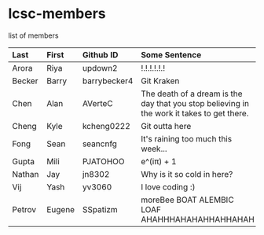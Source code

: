 # lcsc-members
list of members

| Last | First | Github ID | Some Sentence |
| :---      | :---       | :---      | :---          |
| Arora | Riya | updown2 | !.!.!.!.!.! |
| Becker | Barry | barrybecker4 | Git Kraken |
| Chen | Alan | AVerteC | The death of a dream is the day that you stop believing in the work it takes to get there. |
| Cheng | Kyle | kcheng0222 | Git outta here |
| Fong | Sean | seancnfg | It's raining too much this week... |
| Gupta | Mili | PJATOHOO | e^(iπ) + 1 |
| Nathan | Jay | jn8302 | Why is it so cold in here? | 
| Vij | Yash | yv3060 | I love coding :) |
| Petrov | Eugene | SSpatizm | moreBee BOAT ALEMBIC LOAF AHAHHHAHAHAHHAHHAHAH |
